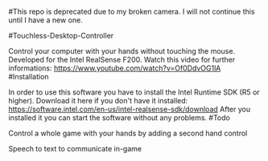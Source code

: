 #This repo is deprecated due to my broken camera. I will not continue this until I have a new one.

#Touchless-Desktop-Controller

Control your computer with your hands without touching the mouse. Developed for the Intel RealSense F200. Watch this video for further informations: https://www.youtube.com/watch?v=Of0DdvOG1lA
#Installation

In order to use this software you have to install the Intel Runtime SDK (R5 or higher). Download it here if you don't have it installed: https://software.intel.com/en-us/intel-realsense-sdk/download After you installed it you can start the software without any problems.
#Todo

Control a whole game with your hands by adding a second hand control

Speech to text to communicate in-game
